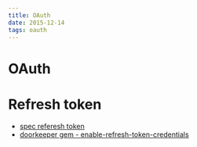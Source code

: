 ```yaml
---
title: OAuth
date: 2015-12-14
tags: oauth
---
```


OAuth
==========


# Refresh token

+ [spec referesh token](http://tools.ietf.org/html/rfc6749#section-1.5)
+ [doorkeeper gem  - enable-refresh-token-credentials](https://github.com/doorkeeper-gem/doorkeeper/wiki/enable-refresh-token-credentials)

